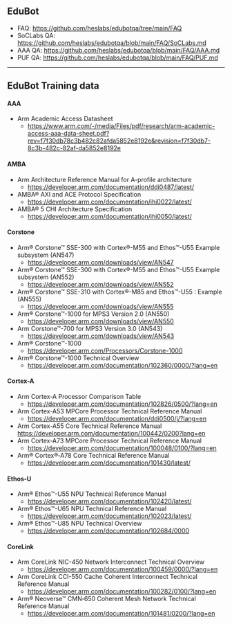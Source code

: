 ## EduBot  

* FAQ: https://github.com/heslabs/edubotqa/tree/main/FAQ
* SoCLabs QA: https://github.com/heslabs/edubotqa/blob/main/FAQ/SoCLabs.md
* AAA QA: https://github.com/heslabs/edubotqa/blob/main/FAQ/AAA.md
* PUF QA: https://github.com/heslabs/edubotqa/blob/main/FAQ/PUF.md


---
## EduBot Training data

#### AAA
* Arm Academic Access Datasheet
  * https://www.arm.com/-/media/Files/pdf/research/arm-academic-access-aaa-data-sheet.pdf?rev=f7f30db78c3b482c82afda5852e8192e&revision=f7f30db7-8c3b-482c-82af-da5852e8192e

#### AMBA
* Arm Architecture Reference Manual for A-profile architecture
  * https://developer.arm.com/documentation/ddi0487/latest/
* AMBA® AXI and ACE Protocol Specification
  * https://developer.arm.com/documentation/ihi0022/latest/
* AMBA® 5 CHI Architecture Specification
  * https://developer.arm.com/documentation/ihi0050/latest/

#### Corstone
* Arm® Corstone™ SSE-300 with Cortex®-M55 and Ethos™-U55 Example subsystem (AN547)
  * https://developer.arm.com/downloads/view/AN547
* Arm® Corstone™ SSE-300 with Cortex®-M55 and Ethos™-U55 Example subsystem (AN552)
  * https://developer.arm.com/downloads/view/AN552
* Arm® Corstone™ SSE-310 with Cortex®-M85 and Ethos™-U55 : Example (AN555)
  * https://developer.arm.com/downloads/view/AN555
* Arm® Corstone™-1000 for MPS3 Version 2.0 (AN550)
  * https://developer.arm.com/downloads/view/AN550
* Arm Corstone™-700 for MPS3 Version 3.0 (AN543)
  * https://developer.arm.com/downloads/view/AN543
* Arm® Corstone™-1000
  * https://developer.arm.com/Processors/Corstone-1000
* Arm® Corstone™-1000 Technical Overview
  * https://developer.arm.com/documentation/102360/0000/?lang=en

#### Cortex-A
* Arm Cortex-A Processor Comparison Table
  * https://developer.arm.com/documentation/102826/0500/?lang=en
* Arm Cortex-A53 MPCore Processor Technical Reference Manual
  * https://developer.arm.com/documentation/ddi0500/j/?lang=en
* Arm Cortex-A55 Core Technical Reference Manual
https://developer.arm.com/documentation/100442/0200?lang=en
* Arm Cortex-A73 MPCore Processor Technical Reference Manual
  * https://developer.arm.com/documentation/100048/0100/?lang=en
* Arm® Cortex®‑A78 Core Technical Reference Manual
  * https://developer.arm.com/documentation/101430/latest/

#### Ethos-U
* Arm® Ethos™-U55 NPU Technical Reference Manual
  * https://developer.arm.com/documentation/102420/latest/
* Arm® Ethos™-U65 NPU Technical Reference Manual
  * https://developer.arm.com/documentation/102023/latest/
* Arm® Ethos™-U85 NPU Technical Overview
  * https://developer.arm.com/documentation/102684/0000

#### CoreLink
* Arm CoreLink NIC-450 Network Interconnect Technical Overview
  * https://developer.arm.com/documentation/100459/0000/?lang=en
* Arm CoreLink CCI-550 Cache Coherent Interconnect Technical Reference Manual
  * https://developer.arm.com/documentation/100282/0100/?lang=en
* Arm® Neoverse™ CMN‑650 Coherent Mesh Network Technical Reference Manual
  * https://developer.arm.com/documentation/101481/0200/?lang=en
 
  
